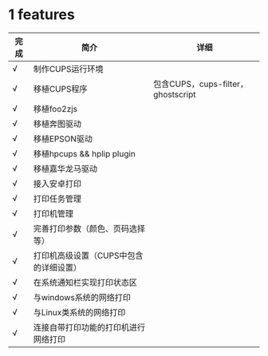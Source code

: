 # 1 features

完成 | 简介| 详细
--- | --- | --- |
√ | 制作CUPS运行环境 |
√ | 移植CUPS程序 | 包含CUPS，cups-filter，ghostscript
√ | 移植foo2zjs |
√ | 移植奔图驱动
√ | 移植EPSON驱动
√ | 移植hpcups && hplip plugin
√ | 移植嘉华龙马驱动
√ | 接入安卓打印
√ | 打印任务管理
√ | 打印机管理
√ | 完善打印参数（颜色、页码选择等）
√ | 打印机高级设置（CUPS中包含的详细设置）
√ | 在系统通知栏实现打印状态区
√ | 与windows系统的网络打印
√ | 与Linux类系统的网络打印
√ | 连接自带打印功能的打印机进行网络打印
